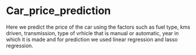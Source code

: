 # Car_price_prediction
Here we predict the price of the car using the factors such as fuel type, kms driven, transmission, type of vrhicle that is manual or automatic, year in which it is made and for prediction we used linear regression and lasso regression.
